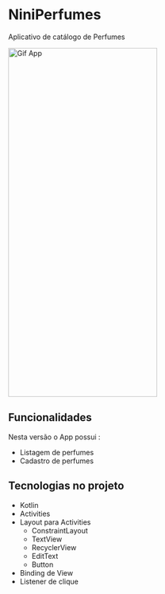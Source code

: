 # NiniPerfumes

Aplicativo de catálogo de Perfumes

<img src="https://github.com/belleb23/NiniPerfumes/assets/115180927/55d54e10-4bf9-4460-a282-44a267f7371e" alt="Gif App" width="300" height="700"/>

## Funcionalidades

Nesta versão o App possui :
 
- Listagem de perfumes
- Cadastro de perfumes

## Tecnologias no projeto 

- Kotlin
- Activities
- Layout para Activities
    - ConstraintLayout
    - TextView
    - RecyclerView
    - EditText
    - Button
- Binding de View
- Listener de clique
